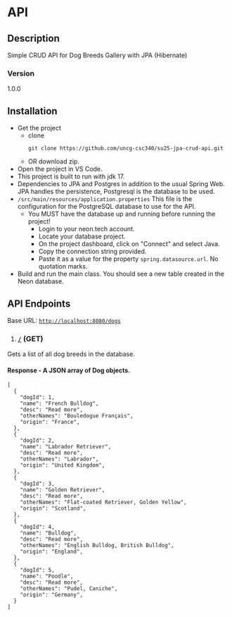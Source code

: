 # API
## Description
Simple CRUD API for Dog Breeds Gallery with JPA (Hibernate)

### Version
1.0.0

## Installation
- Get the project
    - clone
        ```
      git clone https://github.com/uncg-csc340/su25-jpa-crud-api.git
        ```
    - OR download zip.
- Open the project in VS Code.
- This project is built to run with jdk 17.
- Dependencies to JPA and Postgres in addition to the usual Spring Web. JPA handles the persistence, Postgresql is the database to be used.
- `/src/main/resources/application.properties` This file  is the configuration for the PostgreSQL database to use for the API.
  - You MUST have the database up and running before running the project!
    - Login to your neon.tech account.
    - Locate your database project.
    - On the project dashboard, click on "Connect" and select Java.
    - Copy the connection string provided.
    - Paste it as a value for the property `spring.datasource.url`. No quotation marks.
- Build and run the main class. You should see a new table created in the Neon database.

## API Endpoints
Base URL: [`http://localhost:8080/dogs`](http://localhost:8080/dogs)


1. ### [`/`](http://localhost:8080/dogs) (GET)
Gets a list of all dog breeds in the database.

#### Response - A JSON array of Dog objects.

```
[
  {
    "dogId": 1,
    "name": "French Bulldog",
    "desc": "Read more",
    "otherNames": "Bouledogue Français",
    "origin": "France",
  },
  {
    "dogId": 2,
    "name": "Labrador Retriever",
    "desc": "Read more",
    "otherNames": "Labrador",
    "origin": "United Kingdom",
  },
  {
    "dogId": 3,
    "name": "Golden Retriever",
    "desc": "Read more",
    "otherNames": "Flat-coated Retriever, Golden Yellow",
    "origin": "Scotland",
  },
  {
    "dogId": 4,
    "name": "Bulldog",
    "desc": "Read more",
    "otherNames": "English Bulldog, British Bulldog",
    "origin": "England",
  },
  {
    "dogId": 5,
    "name": "Poodle",
    "desc": "Read more",
    "otherNames": "Pudel, Caniche",
    "origin": "Germany",
  }
]
```
